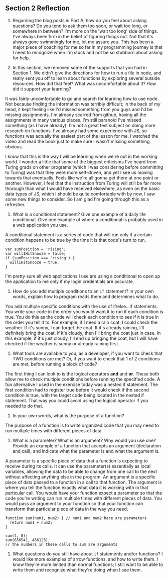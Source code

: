 ## Section 2 Reflection

1. Regarding the blog posts in Part A, how do you feel about asking questions? Do you tend to ask them too soon, or wait too long, or somewhere in between?
I'm more on the 'wait too long' side of things. I've always been firm in the belief of figuring things out. Not that it's always gone swimmingly for me, let me assure you. This has been a major piece of coaching for me so far in my programming journey is that I need to recognize when I'm stuck and not be so stubborn about asking for help.

1. In this section, we removed some of the supports that you had in Section 1. We didn't give the directions for how to run a file in node, and really sent you off to learn about functions by exploring several outside resources. How did that feel? What was uncomfortable about it? How did it support your learning?

It was fairly uncomfortable to go and search for learning how to use node. Not because finding the information was terribly difficult; in the back of my head, it kept feeling like I'd missed something from you guys and I'd be missing assignments. I'm already scarred from github, having all the assignments in many various places. I'm still paranoid I've missed something (as I have already). I'm not a great test subject on doing more research on functions. I've already had some experience with JS, so functions was actually the easiest part of the lesson for me. I watched the video and read the book just to make sure I wasn't missing something obvious.

I know that this is the way I will be learning when we're out in the working world. I wonder a little that some of the biggest criticisms I've heard from Turing grads on other programs (which I was considering before committing to Turing) was that they were more self-driven, and yet I see us moving towards that eventually. Feels like we're all gonna get there at one point or another. However, I feel that the instruction from Turing will still be far more thorough than what I would have received elsewhere, as even on the basic data types of JS, which I should be quite comfortable with by now, I saw some new things to consider. So I am glad I'm going through this as a refresher.

1. What is a conditional statement? Give one example of a daily life conditional. Give one example of where a conditional is probably used in a web application you use.

A conditional statement is a series of code that will run only if a certain condition happens to be true by the time it is that code's turn to run.

```
var sunPosition = 'rising';
var willIHitSnooze = false;
if (sunPosition === 'rising') {
  willIHitSnooze = true;
}
```

I'm pretty sure all web applications I use are using a conditional to open up the application to me only if my login credentials are accurate.

1. How do you add multiple conditions to an `if` statement? In your own words, explain how to program reads them and determines what to do.

You add multiple specific conditions with the use of if/else...if statements. You write your code in the order you would want it to run if each condition is true. You do this as the code will check each condition to see if it is true in the order you tell it to. For example, if I need a rain coat, I could check the weather. If it's sunny, I can forget the coat. If it's already raining, I'll definitely bring the coat. If it's cloudy, then I'll bring the coat just in case. In this example, if it's just cloudy, I'll end up bringing the coat, but I will have checked if the weather is sunny or already raining first.

1. What tools are available to you, as a developer, if you want to check that TWO conditions are met? Or, if you want to check that 1 of 2 conditions are met, before running a block of code?

The first thing I can look to is the logical operators **and** and **or**. These both allow me to check multiple conditions before running the specified code. A fun alternative I used in the exercise today was a nested if statement. The first condition had to register true before it would check if the second condition is true, with the target code being located in the nested if statement. That way you could avoid using the logical operator if you needed to do that.

1. In your own words, what is the purpose of a function?

The purpose of a function is to write organized code that you may need to run multiple times with different pieces of data.

1. What is a parameter? What is an argument? Why would you use one? Provide an example of a function that accepts an argument (declaration and call), and indicate what the parameter is and what the argument is.

A parameter is a specific piece of data that a function is expecting to receive during its calls. It can use the parameter(s) essentially as local variables, allowing the data to be able to change from one call to the next without affecting anything else in the program. An argument is a specific piece of data passed to a function in a call to that function. The argument is where you tell the function exactly what data it is working with in that particular call. You would have your function expect a parameter so that the code you're writing can run multiple times with different pieces of data. You would pass an argument to your function so that your function can transform that particular piece of data in the way you need.

```
function sum(num1, num2) { // num1 and num2 here are parameters
  return num1 + num2;
}

sum(4, 8);
sum(656541, 456123);
// the numbers in these calls to sum are arguments  
```

1. What questions do you still have about `if` statements and/or functions?
I would like more examples of arrow functions, and how to write them. I know they're more limited than normal functions; I still want to be able to write them and recognize what they're doing when I see them.
